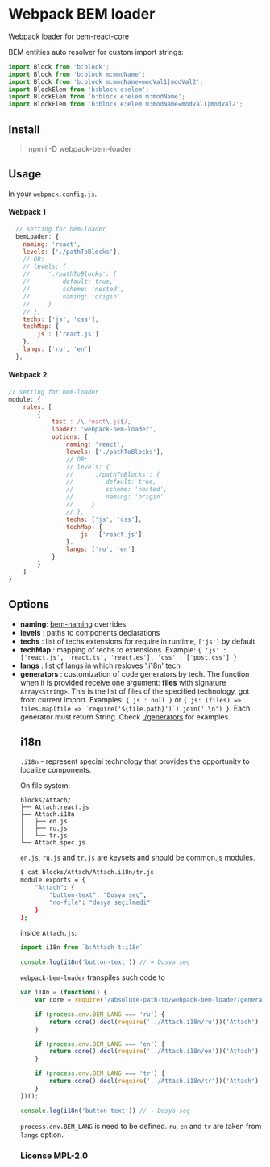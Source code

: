 # Webpack BEM loader

[Webpack](https://github.com/webpack/webpack) loader for [bem-react-core](https://github.com/bem/bem-react-core)

BEM entities auto resolver for custom import strings:

``` js
import Block from 'b:block';
import Block from 'b:block m:modName';
import Block from 'b:block m:modName=modVal1|modVal2';
import BlockElem from 'b:block e:elem';
import BlockElem from 'b:block e:elem m:modName';
import BlockElem from 'b:block e:elem m:modName=modVal1|modVal2';
```

## Install

> npm i -D webpack-bem-loader

## Usage

In your `webpack.config.js`.

#### Webpack 1

``` js
  // setting for bem-loader
  bemLoader: {
    naming: 'react',
    levels: ['./pathToBlocks'],
    // OR:
    // levels: {
    //     './pathToBlocks': {
    //         default: true,
    //         scheme: 'nested',
    //         naming: 'origin'
    //     }
    // },
    techs: ['js', 'css'],
    techMap: {
        js : ['react.js']
    },
    langs: ['ru', 'en']
  },
```

#### Webpack 2

``` js
// setting for bem-loader
module: {
    rules: [
        {
            test : /\.react\.js$/,
            loader: 'webpack-bem-loader',
            options: {
                naming: 'react',
                levels: ['./pathToBlocks'],
                // OR:
                // levels: {
                //     './pathToBlocks': {
                //         default: true,
                //         scheme: 'nested',
                //         naming: 'origin'
                //     }
                // },
                techs: ['js', 'css'],
                techMap: {
                    js : ['react.js']
                },
                langs: ['ru', 'en']
            }
        }
    ]
}
```

## Options

- __naming__: [bem-naming](https://en.bem.info/toolbox/sdk/bem-naming) overrides
- __levels__ <Array>: paths to components declarations
- __techs__ <Array>: list of techs extensions for require in runtime, `['js']` by default
- __techMap__ <Object>: mapping of techs to extensions. Example: `{ 'js' : ['react.js', 'react.ts', 'react.es'], 'css' : ['post.css'] }`
- __langs__ <Array>: list of langs in which resloves '.i18n' tech
- __generators__ <Object>: customization of code generators by tech. The function when it is provided receive one argument: __files__ with signature `Array<String>`. This is the list of files of the specified technology, got from current import. Examples: `{ js : null }` or ```{ js: (files) => files.map(file => `require('${file.path}')`).join(',\n') }```. Each generator must return String. Check [./generators](https://github.com/bem/webpack-bem-loader/tree/master/generators) for examples.

## i18n

`.i18n` - represent special technology that provides the opportunity to localize components.

On file system:

```
blocks/Attach/
├── Attach.react.js
├── Attach.i18n
│   ├── en.js
│   ├── ru.js
│   └── tr.js
└── Attach.spec.js
```

`en.js`, `ru.js` and `tr.js` are keysets and should be common.js modules.

```sh
$ cat blocks/Attach/Attach.i18n/tr.js
module.exports = {
    "Attach": {
        "button-text": "Dosya seç",
        "no-file": "dosya seçilmedi"
    }
};
```

inside `Attach.js`:

```js
import i18n from `b:Attach t:i18n`

console.log(i18n('button-text')) // → Dosya seç
```

`webpack-bem-loader` transpiles such code to

```js
var i18n = (function() {
    var core = require('/absolute-path-to/webpack-bem-loader/generators/i18n/core');

    if (process.env.BEM_LANG === 'ru') {
        return core().decl(require('../Attach.i18n/ru'))('Attach')
    }

    if (process.env.BEM_LANG === 'en') {
        return core().decl(require('../Attach.i18n/en'))('Attach')
    }

    if (process.env.BEM_LANG === 'tr') {
        return core().decl(require('../Attach.i18n/tr'))('Attach')
    }
})();

console.log(i18n('button-text')) // → Dosya seç
```

`process.env.BEM_LANG` is need to be defined. `ru`, `en` and `tr` are taken from `langs` option.


### License MPL-2.0
